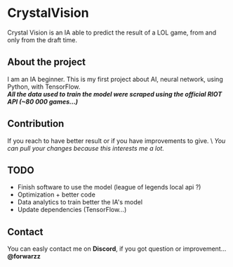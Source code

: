 # CrystalVision
Crystal Vision is an IA able to predict the result of a LOL game, from and only from the draft time.

## About the project
I am an IA beginner. This is my first project about AI, neural network, using Python, with TensorFlow.\
**_All the data used to train the model were scraped using the official RIOT API (~80 000 games...)_**

## Contribution
If you reach to have better result or if you have improvements to give. \ _You can pull your changes because this interests me a lot._

## TODO
- Finish software to use the model (league of legends local api ?)
- Optimization + better code
- Data analytics to train better the IA's model
- Update dependencies (TensorFlow...)

## Contact
You can easly contact me on **Discord**, if you got question or improvement... \
**@forwarzz**

